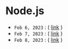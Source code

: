 # Node.js

- `Feb 6, 2023` : ( [link](https://zoom.us/rec/play/W0O-_UqRgB_vGWd7CfFBIZvXMCgMWicARyrQNGqY6Ki7BcYUjteVM0ds5H9PBVU9smqe3Ngirvp_qfyU.k4PNaPzXUL6pnw3N) )
- `Feb 7, 2023` : ( [link](https://zoom.us/rec/play/yEa0YzzT5RcoseGFskJ4KlzCkmSXSHd0WXwY2FGdwVLn6eRT455C79cqjgTPXOaTKVTtcob8nIFR2Eo.E-Prr1n3iJTIQGwQ) )
- `Feb 8, 2023` : ( [link](https://zoom.us/rec/play/Q7SN5SY1C_ydd4xoW6OXYxFfKR4hODOiAQFycay4yiuB2E4JFPVPo_zUkQMHWcjGX0X6nsiODohSdkom.QdiXoYAVxQSH8_d9) )